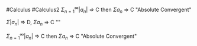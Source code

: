 #Calculus #Calculus2 
$\Sigma_{n=1}^\infty |a_n|$ => C then $\Sigma a_n$ => C "Absolute Convergent"

$\Sigma |a_n|$ => D, $\Sigma a_n$ => C ""

$\Sigma_{n=1}^\infty |a_n|$ => C then $\Sigma a_n$ => C "Absolute Convergent"